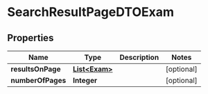 

# SearchResultPageDTOExam


## Properties

| Name | Type | Description | Notes |
|------------ | ------------- | ------------- | -------------|
|**resultsOnPage** | [**List&lt;Exam&gt;**](Exam.md) |  |  [optional] |
|**numberOfPages** | **Integer** |  |  [optional] |



